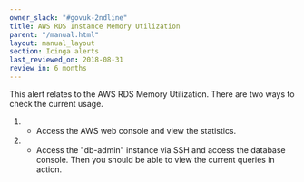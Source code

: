 ```yaml
---
owner_slack: "#govuk-2ndline"
title: AWS RDS Instance Memory Utilization
parent: "/manual.html"
layout: manual_layout
section: Icinga alerts
last_reviewed_on: 2018-08-31
review_in: 6 months
---
```


This alert relates to the AWS RDS Memory Utilization. There are two ways to check the current usage.
1. - Access the AWS web console and view the statistics.
2. - Access the "db-admin" instance via SSH and access the database console. Then you should be able to view the current queries in action.

